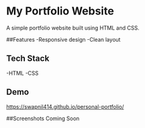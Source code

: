 # My Portfolio Website

A simple portfolio website built using HTML and CSS.

##Features
-Responsive design
-Clean layout

## Tech Stack
-HTML
-CSS

## Demo 
https://swapnil414.github.io/personal-portfolio/

##Screenshots
Coming Soon

